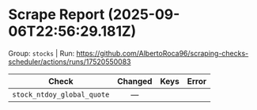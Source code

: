 # Scrape Report (2025-09-06T22:56:29.181Z)

Group: `stocks`  |  Run: https://github.com/AlbertoRoca96/scraping-checks-scheduler/actions/runs/17520550083

| Check | Changed | Keys | Error |
|---|:---:|:--|:--|
| `stock_ntdoy_global_quote` | — |  |  |
